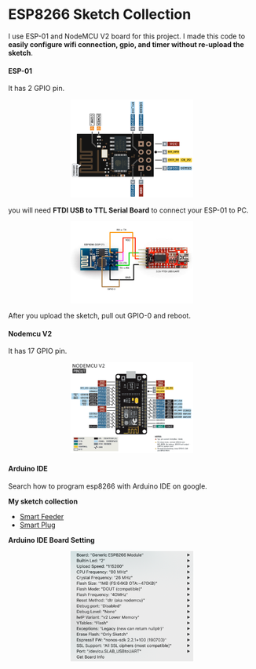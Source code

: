 # ESP8266 Sketch Collection

I use ESP-01 and NodeMCU V2 board for this project. I made this code to **easily configure wifi connection, gpio, and timer without re-upload the sketch**.

#### ESP-01

It has 2 GPIO pin.

<p align="center">
  <img src="https://raw.githubusercontent.com/ariyanki/esp8266/master/Docs/image/esp-01-pinout.png" width="250">
</p>

you will need **FTDI USB to TTL Serial Board** to connect your ESP-01 to PC.

<p align="center">
  <img src="https://raw.githubusercontent.com/ariyanki/esp8266/master/Docs/image/esp-01-ftdi.jpg" width="250">
</p>

After you upload the sketch, pull out GPIO-0 and reboot.

#### Nodemcu V2

It has 17 GPIO pin.

<p align="center">
  <img src="https://raw.githubusercontent.com/ariyanki/esp8266/master/Docs/image/nodemcu-pinout.png" width="250">
</p>

#### Arduino IDE

Search how to program esp8266 with Arduino IDE on google.

**My sketch collection**

- [Smart Feeder](https://github.com/ariyanki/esp8266/tree/master/feeding_timer)
- [Smart Plug](https://github.com/ariyanki/esp8266/tree/master/smart_plug)

**Arduino IDE Board Setting**
<p align="center">
  <img src="https://raw.githubusercontent.com/ariyanki/esp8266/master/Docs/image/board-setting.png" width="250">
</p>
